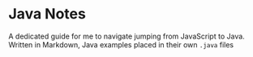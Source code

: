# Java Notes
A dedicated guide for me to navigate jumping from JavaScript to Java. 
Written in Markdown, Java examples placed in their own ```.java``` files
